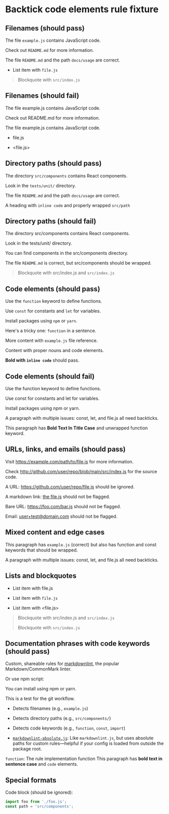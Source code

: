 # Backtick code elements rule fixture

## Filenames (should pass)

The file `example.js` contains JavaScript code. <!-- ✅ -->

Check out `README.md` for more information. <!-- ✅ -->

The file `README.md` and the path `docs/usage` are correct. <!-- ✅ -->

- List item with `file.js` <!-- ✅ -->

> Blockquote with `src/index.js` <!-- ✅ -->

## Filenames (should fail)

The file example.js contains JavaScript code. <!-- ❌ -->

Check out README.md for more information. <!-- ❌ -->

The file example.js contains JavaScript code. <!-- ❌ -->

- file.js <!-- ❌ -->

- <file.js> <!-- ❌ -->

## Directory paths (should pass)

The directory `src/components` contains React components. <!-- ✅ -->

Look in the `tests/unit/` directory. <!-- ✅ -->

The file `README.md` and the path `docs/usage` are correct. <!-- ✅ -->

A heading with `inline code` and properly wrapped `src/path` <!-- ✅ -->

## Directory paths (should fail)

The directory src/components contains React components. <!-- ❌ -->

Look in the tests/unit/ directory. <!-- ❌ -->

You can find components in the src/components directory. <!-- ❌ -->

The file `README.md` is correct, but src/components should be wrapped. <!-- ❌ -->

> Blockquote with src/index.js and `src/index.js` <!-- ❌ -->

## Code elements (should pass)

Use the `function` keyword to define functions. <!-- ✅ -->

Use `const` for constants and `let` for variables. <!-- ✅ -->

Install packages using `npm` or `yarn`. <!-- ✅ -->

Here's a tricky one: `function` in a sentence. <!-- ✅ -->

More content with `example.js` file reference. <!-- ✅ -->

Content with proper nouns and code elements. <!-- ✅ -->

**Bold with `inline code`** should pass. <!-- ✅ -->

## Code elements (should fail)

Use the function keyword to define functions. <!-- ❌ -->

Use const for constants and let for variables. <!-- ❌ -->

Install packages using npm or yarn. <!-- ❌ -->

A paragraph with multiple issues: const, let, and file.js all need backticks. <!-- ❌ -->

This paragraph has **Bold Text In Title Case** and unwrapped function keyword. <!-- ❌ -->

## URLs, links, and emails (should pass)

Visit <https://example.com/path/to/file.js> for more information. <!-- ✅ -->

Check <http://github.com/user/repo/blob/main/src/index.js> for the source code. <!-- ✅ -->

A URL: <https://github.com/user/repo/file.js> should be ignored. <!-- ✅ -->

A markdown link: [the file.js](file.js) should not be flagged. <!-- ✅ -->

Bare URL: <https://foo.com/bar.js> should not be flagged. <!-- ✅ -->

Email: <user+test@domain.com> should not be flagged. <!-- ✅ -->

## Mixed content and edge cases

This paragraph has `example.js` (correct) but also has function and const keywords that should be wrapped. <!-- ❌ -->

A paragraph with multiple issues: const, let, and file.js all need backticks. <!-- ❌ -->

## Lists and blockquotes

- List item with file.js <!-- ❌ -->

- List item with `file.js` <!-- ✅ -->

- List item with <file.js> <!-- ❌ -->

> Blockquote with src/index.js and `src/index.js` <!-- ❌ -->
>
> Blockquote with `src/index.js` <!-- ✅ -->

## Documentation phrases with code keywords (should pass)

Custom, shareable rules for [markdownlint](https://github.com/DavidAnson/markdownlint), the popular Markdown/CommonMark linter. <!-- ✅ -->

Or use npm script: <!-- ✅ -->

You can install using npm or yarn. <!-- ✅ -->

This is a test for the git workflow. <!-- ✅ -->

- Detects filenames (e.g., `example.js`) <!-- ✅ -->
- Detects directory paths (e.g., `src/components/`) <!-- ✅ -->
- Detects code keywords (e.g., `function`, `const`, `import`) <!-- ✅ -->

- [`markdownlint-absolute.js`](./markdownlint-absolute.js): Like `markdownlint.js`, but uses absolute paths for custom rules—helpful if your config is loaded from outside the package root. <!-- ✅ -->

`function`: The rule implementation function <!-- ✅ -->
This paragraph has **bold text in sentence case** and `code` elements. <!-- ✅ -->

## Special formats

Code block (should be ignored):

```javascript
import foo from './foo.js';
const path = 'src/components';
```
